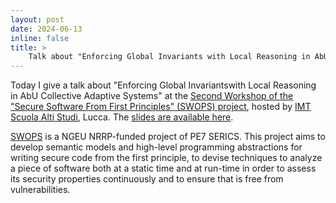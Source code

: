 ```yaml
---
layout: post
date: 2024-06-13
inline: false
title: >
    Talk about "Enforcing Global Invariants with Local Reasoning in AbU CAS" at SWOPS2, Lucca
---
```

Today I give a talk about "Enforcing Global Invariantswith Local Reasoning in AbU Collective Adaptive Systems" at the [Second Workshop of the "Secure Software From First Principles" (SWOPS) project](https://www.imtlucca.it/it/eventonew/second-secure-software-from-first-principles-workshop-del-progetto-serics-spoke-6), hosted by [IMT Scuola Alti Studi](https://www.imtlucca.it), Lucca. 
The [slides are available here](/assets/pdf/2024-SWOPS2.pdf).

[SWOPS](https://serics.eu/en/services/spoke-6-sicurezza-software-piattaforme/) is a NGEU NRRP-funded project of PE7 SERICS. This project aims to develop semantic models and high-level programming abstractions for writing secure code from the first principle, to devise techniques to analyze a piece of software both at a static time and at run-time in order to assess its security properties continuously and to ensure that is free from vulnerabilities.

